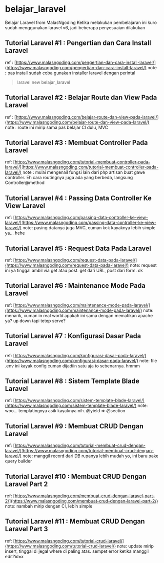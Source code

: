 
# belajar_laravel
Belajar Laravel from MalasNgoding
Ketika melakukan pembelajaran ini kuro sudah menggunakan laravel v6, jadi beberapa penyesuaian dilakukan

## Tutorial Laravel #1 : Pengertian dan Cara Install Laravel
ref : [https://www.malasngoding.com/pengertian-dan-cara-install-laravel/](https://www.malasngoding.com/pengertian-dan-cara-install-laravel/)
note : pas install sudah coba gunakan installer laravel dengan perintal
>    laravel new belajar_laravel

## Tutorial Laravel #2 : Belajar Route dan View Pada Laravel
ref : [https://www.malasngoding.com/belajar-route-dan-view-pada-laravel/](https://www.malasngoding.com/belajar-route-dan-view-pada-laravel/)
note : route ini mirip sama pas belajar CI dulu, MVC

## Tutorial Laravel #3 : Membuat Controller Pada Laravel
ref: [https://www.malasngoding.com/tutorial-membuat-controller-pada-laravel/](https://www.malasngoding.com/tutorial-membuat-controller-pada-laravel/)
note : mulai mengenail fungsi lain dari php artisan buat gawe controller. Eh cara routingnya juga ada yang berbeda, langsung Controller@method

## Tutorial Laravel #4 : Passing Data Controller Ke View Laravel
ref: [https://www.malasngoding.com/passing-data-controller-ke-view-laravel/](https://www.malasngoding.com/passing-data-controller-ke-view-laravel/)
note: pasing datanya juga MVC, cuman kok kayaknya lebih simple ya... hehe

## Tutorial Laravel #5 : Request Data Pada Laravel
ref: [https://www.malasngoding.com/request-data-pada-laravel/](https://www.malasngoding.com/request-data-pada-laravel/)
note: request ini ya tinggal ambil via get atau post. get dari URL, post dari form. ok

## Tutorial Laravel #6 : Maintenance Mode Pada Laravel
ref: [https://www.malasngoding.com/maintenance-mode-pada-laravel/](https://www.malasngoding.com/maintenance-mode-pada-laravel/)
note: menarik, cuman in real world apakah ini sama dengan mematikan apache ya? up down tapi tetep serve?

## Tutorial Laravel #7 : Konfigurasi Dasar Pada Laravel
ref: [https://www.malasngoding.com/konfigurasi-dasar-pada-laravel/](https://www.malasngoding.com/konfigurasi-dasar-pada-laravel/)
note: file .env ini kayak config cuman dijadiin satu aja to sebenarnya. hmmm

## Tutorial Laravel #8 : Sistem Template Blade Laravel
ref: [https://www.malasngoding.com/sistem-template-blade-laravel/](https://www.malasngoding.com/sistem-template-blade-laravel/)
note: woo... templatingnya asik kayaknya nih. @yield => @section

## Tutorial Laravel #9 : Membuat CRUD Dengan Laravel
ref: [https://www.malasngoding.com/tutorial-membuat-crud-dengan-laravel/](https://www.malasngoding.com/tutorial-membuat-crud-dengan-laravel/)
note: manggil record dari DB rupanya lebih mudah yo, ini baru pake query builder

## Tutorial Laravel #10 : Membuat CRUD Dengan Laravel Part 2
ref: [https://www.malasngoding.com/membuat-crud-dengan-laravel-part-2/](https://www.malasngoding.com/membuat-crud-dengan-laravel-part-2/)
note: nambah mirip dengan CI, lebih simple

## Tutorial Laravel #11 : Membuat CRUD Dengan Laravel Part 3
ref: [https://www.malasngoding.com/tutorial-crud-laravel/](https://www.malasngoding.com/tutorial-crud-laravel/)
note: update mirip insert, tinggal di jegal where di paling atas. sempet error ketika manggil edit?id=x